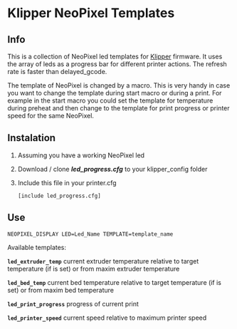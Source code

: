 # Klipper NeoPixel Templates

## Info

This is a collection of NeoPixel led templates for [Klipper](https://github.com/Klipper3d/klipper) firmware. It uses the array of leds as a progress bar for different printer actions. The refresh rate is faster than delayed_gcode.

The template of NeoPixel is changed by a macro. This is very handy in case you want to change the template during start macro or during a print. For example in the start macro you could set the template for temperature during preheat and then change to the template for print progress or printer speed for the same NeoPixel.

## Instalation

1. Assuming you have a working NeoPixel led

2. Download / clone ***led_progress.cfg*** to your klipper_config folder

3. Include this file in your printer.cfg
   
   ```
   [include led_progress.cfg]
   ```

## Use

```
NEOPIXEL_DISPLAY LED=Led_Name TEMPLATE=template_name
```




Available templates:

**`led_extruder_temp`** current extruder temperature relative to target temperature (if is set) or from maxim extruder temperature

**`led_bed_temp`** current bed temperature relative to target temperature (if is set) or from maxim bed temperature

**`led_print_progress`** progress of current print

**`led_printer_speed`** current speed relative to maximum printer speed
